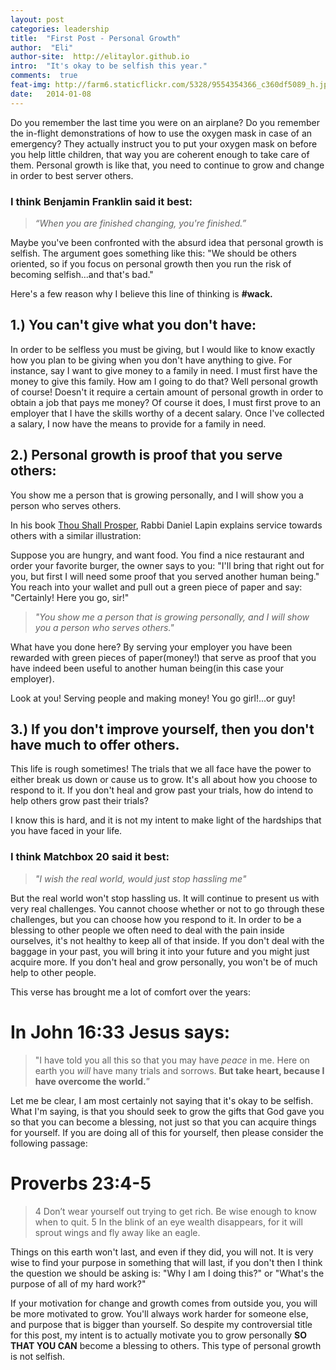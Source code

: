 ```yaml
---
layout: post
categories: leadership
title:  "First Post - Personal Growth"
author:  "Eli"
author-site:  http://elitaylor.github.io
intro:  "It's okay to be selfish this year."
comments:  true
feat-img: http://farm6.staticflickr.com/5328/9554354366_c360df5089_h.jpg
date:   2014-01-08
---
```


Do you remember the last time you were on an airplane? Do you remember the in-flight demonstrations of how to use the oxygen mask in case of an emergency?
They actually instruct you <!--more--> to put your oxygen mask on before you help little children, that way you are
coherent enough to take care of them. Personal growth is like that, you need to continue to grow and change
in order to best server others.


### I think Benjamin Franklin said it best:
> *“When you are finished changing, you're finished.”*

Maybe you've been confronted with the absurd idea that personal growth is selfish. The argument goes something like this:
"We should be others oriented, so if you focus on personal growth then you run the risk of becoming selfish...and that's bad."

Here's a few reason why I believe this line of thinking is **#wack.**

## 1.) You can't give what you don't have:
In order to be selfless you must be giving, but I would like to know exactly how you plan to be giving when you
don't have anything to give. For instance, say I want to give money to a family in need. I must first have the money
to give this family. How am I going to do that? Well personal growth of course! Doesn't it require
a certain amount of personal growth in order to obtain a job that pays me money? Of course it does, I must first
prove to an employer that I have the skills worthy of a decent salary. Once I've collected a salary, I now have
the means to provide for a family in need.

## 2.) Personal growth is proof that you serve others:
You show me a person that is growing personally, and I will show you a person who serves others.

In his book [Thou Shall Prosper][tsp], Rabbi Daniel Lapin explains service towards others with a similar illustration:

Suppose you are hungry, and want food. You find a nice restaurant and order your favorite burger, the owner says to you:
"I'll bring that right out for you, but first I will need some proof that you served another human being." You reach
into your wallet and pull out a green piece of paper and say: "Certainly! Here you go, sir!"

>*"You show me a person that is growing personally, and I will show you a person who serves others."*

What have you done here? By serving your employer you have been rewarded with green pieces of paper(money!) that serve as
proof that you have indeed been useful to another human being(in this case your employer).

Look at you! Serving people and making money! You go girl!...or guy!

## 3.) If you don't improve yourself, then you don't have much to offer others.
This life is rough sometimes! The trials that we all face have the power to either break us down or cause us to grow. It's all about how you
choose to respond to it. If you don't heal and grow past your trials, how do intend to help others grow past their trials?

I know this is hard, and it is not my intent to make light of the hardships that you have faced in your life.

### I think Matchbox 20 said it best:
> *"I wish the real world, would just stop hassling me"*

But the real world won't stop hassling us. It will continue to present us with very real challenges.
You cannot choose whether or not to go through these challenges, but you can choose how you respond to it.
In order to be a blessing to other people we often need to deal with the pain inside ourselves, it's not healthy to keep all of that inside.
If you don't deal with the baggage in your past, you will bring it into your future and you might just acquire more. If you don't heal and grow
personally, you won't be of much help to other people.

This verse has brought me a lot of comfort over the years:

# In John 16:33 Jesus says:
> "I have told you all this so that you may have *peace* in me. Here on earth you *will* have many trials and sorrows. **But take heart, because I have overcome the world.**”

Let me be clear, I am most certainly not saying that it's okay to be selfish. What I'm saying, is that you should seek to grow the gifts that God gave you
so that you can become a blessing, not just so that you can acquire things for yourself. If you are doing all of this for yourself, then please consider the
following passage:

# Proverbs 23:4-5
> 4 Don’t wear yourself out trying to get rich.
    Be wise enough to know when to quit.
  5 In the blink of an eye wealth disappears,
    for it will sprout wings
    and fly away like an eagle.

Things on this earth won't last, and even if they did, you will not. It is very wise to find your purpose in something that will last, if you don't then I think the question we should be asking is:
"Why I am I doing this?" or "What's the purpose of all of my hard work?"

If your motivation for change and growth comes from outside you,
you will be more motivated to grow. You'll always work harder for someone else, and purpose that is bigger than yourself. So despite my controversial title for this post,
my intent is to actually motivate you to grow personally **SO THAT YOU CAN** become a blessing to others. This type of personal growth is not selfish.

[tsp]: http://www.amazon.com/Thou-Shall-Prosper-Commandments-Making/dp/0470485884/ref=sr_1_1?ie=UTF8&qid=1389213209&sr=8-1&keywords=thou+shall+prosper
